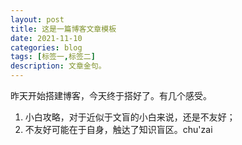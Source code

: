 ```yaml
---
layout: post
title: 这是一篇博客文章模板
date: 2021-11-10
categories: blog
tags: [标签一,标签二]
description: 文章金句。
---
```


昨天开始搭建博客，今天终于搭好了。有几个感受。

1. 小白攻略，对于近似于文盲的小白来说，还是不友好；
2. 不友好可能在于自身，触达了知识盲区。chu'zai
